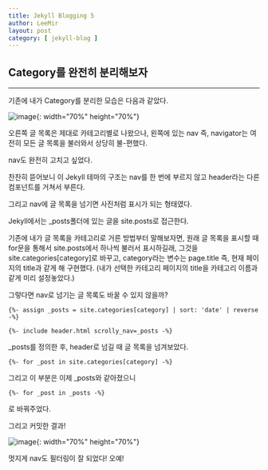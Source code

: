 ```yaml
---
title: Jekyll Blogging 5
author: LeeMir
layout: post
category: [ jekyll-blog ]
---
```


## Category를 완전히 분리해보자

- - -

기존에 내가 Category를 분리한 모습은 다음과 같았다.

![image](https://user-images.githubusercontent.com/42960217/108814295-e2f3d500-75f5-11eb-853a-80f584e7d20f.png){: width="70%" height="70%"}

오른쪽 글 목록은 제대로 카테고리별로 나왔으나, 왼쪽에 있는 nav 즉, navigator는 여전히 모든 글 목록을 불러와서 상당히 불-편했다.

nav도 완전히 고치고 싶었다.

찬찬히 뜯어보니 이 Jekyll 테마의 구조는 nav를 한 번에 부르지 않고 header라는 다른 컴포넌트를 거쳐서 부른다.

그리고 nav에 글 목록을 넘기면 사진처럼 표시가 되는 형태였다.

Jekyll에서는 _posts폴더에 있는 글을 site.posts로 접근한다.

기존에 내가 글 목록을 카테고리로 거른 방법부터 말해보자면, 원래 글 목록을 표시할 때 for문을 통해서 site.posts에서 하나씩 불러서 표시하길래, 그것을 site.categories[category]로 바꾸고, category라는 변수는 page.title 즉, 현재 페이지의 title과 같게 해 구현했다. (내가 선택한 카테고리 페이지의 title을 카테고리 이름과 같게 미리 설정놓았다.)

그렇다면 nav로 넘기는 글 목록도 바꿀 수 있지 않을까?

```jekyll
{%- assign _posts = site.categories[category] | sort: 'date' | reverse -%}

{%- include header.html scrolly_nav=_posts -%}
```

_posts를 정의한 후, header로 넘길 때 글 목록을 넘겨보았다.

```jekyll
{%- for _post in site.categories[category] -%}
```

그리고 이 부분은 이제 _posts와 같아졌으니

```jekyll
{%- for _post in _posts -%}
```

로 바꿔주었다.

그리고 커밋한 결과!

![image](https://user-images.githubusercontent.com/42960217/108823251-826b9480-7603-11eb-968e-187933571683.png){: width="70%" height="70%"}

멋지게 nav도 필터링이 잘 되었다! 오예!
